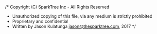 /* Copyright (C) SparkTree Inc - All Rights Reserved
 * Unauthorized copying of this file, via any medium is strictly prohibited
 * Proprietary and confidential
 * Written by Jason Kulatunga <jason@thesparktree.com>, 2017
 */